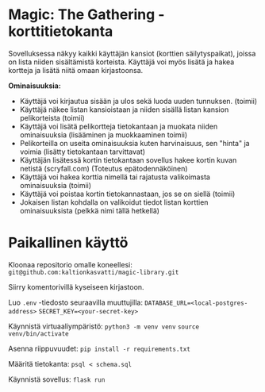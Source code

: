 # Magic: The Gathering -korttitietokanta

Sovelluksessa näkyy kaikki käyttäjän kansiot (korttien säilytyspaikat),
joissa on lista niiden sisältämistä korteista. Käyttäjä voi myös lisätä ja 
hakea kortteja ja lisätä niitä omaan kirjastoonsa.

**Ominaisuuksia:**

- Käyttäjä voi kirjautua sisään ja ulos sekä luoda uuden tunnuksen. (toimii)
- Käyttäjä näkee listan kansioistaan ja niiden sisällä listan kansion pelikorteista (toimii)
- Käyttäjä voi lisätä pelikortteja tietokantaan ja muokata niiden ominaisuuksia (lisääminen ja muokkaaminen toimii)
- Pelikorteilla on useita ominaisuuksia kuten harvinaisuus, sen "hinta" ja voimia (lisätty tietokantaan tarvittavat)
- Käyttäjän lisätessä kortin tietokantaan sovellus hakee kortin kuvan netistä (scryfall.com) (Toteutus epätodennäköinen)
- Käyttäjä voi hakea korttia nimellä tai rajatusta valikoimasta ominaisuuksia (toimii)
- Käyttäjä voi poistaa kortin tietokannastaan, jos se on siellä (toimii)
- Jokaisen listan kohdalla on valikoidut tiedot listan korttien ominaisuuksista (pelkkä nimi tällä hetkellä)


# Paikallinen käyttö

Kloonaa repositorio omalle koneellesi:
`git@github.com:kaltionkasvatti/magic-library.git`

Siirry komentorivillä kyseiseen kirjastoon.

Luo `.env` -tiedosto seuraavilla muuttujilla:
`DATABASE_URL=<local-postgres-address>`
`SECRET_KEY=<your-secret-key>`

Käynnistä virtuaaliympäristö:
`python3 -m venv venv`
`source venv/bin/activate`

Asenna riippuvuudet:
`pip install -r requirements.txt`

Määritä tietokanta:
`psql < schema.sql`

Käynnistä sovellus:
`flask run`